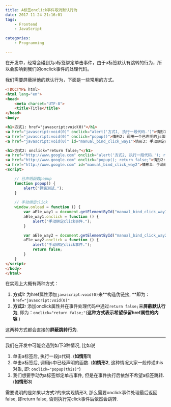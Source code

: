 ```yaml
---
title: A标签onclick事件取消默认行为
date: 2017-11-24 21:16:01
tags:
    - Frontend
    - JavaScript

categories:
	- Programming

---
```



在开发中，经常会碰到为a标签绑定单击事件，由于a标签默认有跳转的行为，所以会影响到我们的onclick事件的处理代码。

我们需要屏蔽掉他的默认行为，下面是一些常用的方式。

```html
<!DOCTYPE html>
<html lang="en">
<head>
    <meta charset="UTF-8">
    <title>Title</title>
</head>
<body>

<h1>方式1: href="javascript:void(0)"</h1>
<a href="javascript:void(0)" onclick="alert('方式1, 执行一段代码.')">情形1: 执行一段代码.</a> <br/>
<a href="javascript:void(0)" onclick="popup()">情形2: 调用一个已声明的js函数.</a> <br/>
<a href="javascript:void(0)" id="manual_bind_click_way1">情形3: 手动绑定click事件</a> <br/>

<h1>方式2: onclick="return false;"</h1>
<a href="http://www.google.com" onclick="alert('方式2, 执行一段代码.'); return false;">情形1: 执行一段代码.</a> <br/>
<a href="http://www.google.com" onclick="popup(); return false;">情形2: 调用一个已声明的js函数.</a> <br/>
<a href="http://www.google.com" id="manual_bind_click_way2">情形3: 手动绑定click事件</a>
<script>

    // 已声明函数popup
    function popup() {
        alert("弹窗测试.");
    }
    
    // 手动绑定click
    window.onload = function () {
        var aEle_way1 = document.getElementById("manual_bind_click_way1"); // 方式1 a标签.
        aEle_way1.onclick = function () {
            alert("手动绑定click事件.");
        }

        var aEle_way2 = document.getElementById("manual_bind_click_way2"); // 方式2 a标签.
        aEle_way2.onclick = function () {
            alert("手动绑定click事件.");
            return false;
        }
    }
</script>
</body>
</html>
```


在实现上大概有两种方式：

1. **方式1:** 为href属性添加`javascript:void(0)`来**构造伪链接, **即为：`href="javascript:void(0)"`
2. **方式2:** 添加onclick属性并在事件处理代码中通过`return false;`来**屏蔽默认行为**, 即为：`onclick="return false;"`(**这种方式表示希望保留href属性的内容**.)

这两种方式都会直接的**屏蔽跳转行为**.


----

我们在开发中可能会遇到如下3种情况, 比如说

1. 单击a标签后, 执行一段js代码. (**如情形1**)
2. 单击a标签后, 调用js中已经声明的函数. (**如情形2**, 这种情况大家一般传递this对象, 即: `onclick="popup(this)"`)
3. 我们想要手动为a标签绑定单击事件, 但是在事件执行后依然不希望a标签跳转. (**如情形3**)



需要说明的是如果以方式2的来实现情形3, 那么需要onclick事件处理最后返回false, 即return false, 否则执行完click事件后依然会跳转.
